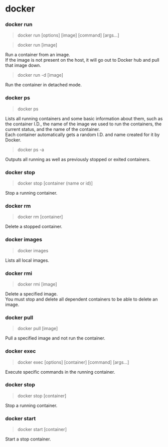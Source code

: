 # docker

### docker run
> docker run [options] [image] [command] [args...]

> docker run [image]

Run a container from an image.  
If the image is not present on the host, it will go out to Docker hub and pull that image down.

> docker run -d [image]

Run the container in detached mode. 

### docker ps
> docker ps

Lists all running containers and some basic information about them, such as the container I.D., the name of the image we used to run the containers, the current status, and the name of the container.  
Each container automatically gets a random I.D. and name created for it by Docker.

> docker ps -a

Outputs all running as well as previously stopped or exited containers.

### docker stop
> docker stop [container (name or id)]

Stop a running container.

### docker rm
> docker rm [container]

Delete a stopped container.

### docker images
> docker images

Lists all local images.

### docker rmi
> docker rmi [image]

Delete a specified image.  
You must stop and delete all dependent containers to be able to delete an image.

### docker pull
> docker pull [image]

Pull a specified image and not run the container.

### docker exec
> docker exec [options] [container] [command] [args...]

Execute specific commands in the running container.

### docker stop
> docker stop [container]

Stop a running container.

### docker start
> docker start [container]

Start a stop container.
